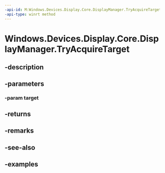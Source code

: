 ```yaml
---
-api-id: M:Windows.Devices.Display.Core.DisplayManager.TryAcquireTarget(Windows.Devices.Display.Core.DisplayTarget)
-api-type: winrt method
---
```


<!-- Method syntax.
public DisplayManagerResult DisplayManager.TryAcquireTarget(DisplayTarget target)
-->

# Windows.Devices.Display.Core.DisplayManager.TryAcquireTarget

## -description

## -parameters
### -param target

## -returns

## -remarks

## -see-also

## -examples

